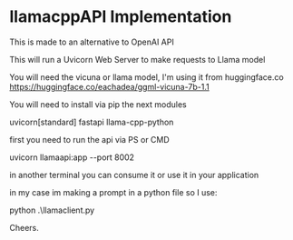 # llamacppAPI Implementation
This is made to an alternative to OpenAI API

This will run a Uvicorn Web Server to make requests to Llama model

You will need the vicuna or llama model, I'm using it from huggingface.co https://huggingface.co/eachadea/ggml-vicuna-7b-1.1

You will need to install via pip the next modules

uvicorn[standard] fastapi llama-cpp-python

first you need to run the api via PS or CMD

uvicorn llamaapi:app --port 8002

in another terminal you can consume it or use it in your application

in my case im making a prompt in a python file so I use:

python .\llamaclient.py

Cheers.
